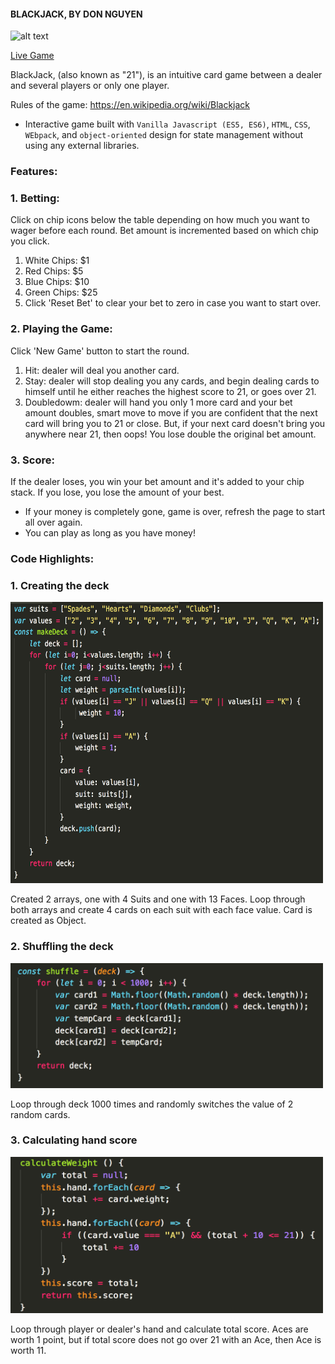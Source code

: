 #### BLACKJACK, BY DON NGUYEN

![alt text](https://media.giphy.com/media/5R0yySN75A48x4jvqH/giphy.gif)

[Live Game](https://thedonwind69.github.io/blackjack/)

BlackJack, (also known as "21"), is an intuitive card game between a dealer and several players or only one player. 

Rules of the game:
https://en.wikipedia.org/wiki/Blackjack

- Interactive game built with `Vanilla Javascript (ES5, ES6)`, `HTML`, `CSS`, `WEbpack`, and `object-oriented` design for state management without using any external libraries.

### Features:

### 1. Betting: 

Click on chip icons below the table depending on how much you want to wager before each round. Bet amount is incremented based on which chip you click.
1. White Chips: $1
2. Red Chips: $5
3. Blue Chips: $10
4. Green Chips: $25
5. Click 'Reset Bet' to clear your bet to zero in case you want to start over.

### 2. Playing the Game: 

Click 'New Game' button to start the round.
1. Hit: dealer will deal you another card.
2. Stay: dealer will stop dealing you any cards, and begin dealing cards to himself until he either reaches the highest score to 21, or goes over 21.
3. Doubledowm: dealer will hand you only 1 more card and your bet amount doubles, smart move to move if you are confident that the next card will bring you to 21 or close. But, if your next card doesn't bring you anywhere near 21, then oops! You lose double the original bet amount.

### 3. Score: 
If the dealer loses, you win your bet amount and it's added to your chip stack. If you lose, you lose the amount of your best. 
- If your money is completely gone, game is over, refresh the page to start all over again.
- You can play as long as you have money!

### Code Highlights:

### 1. Creating the deck

<div>
    <img src="/images/screen1.png" width="500px" height="450px"</img> 
</div>

Created 2 arrays, one with 4 Suits and one with 13 Faces. Loop through both arrays and create 4 cards on each suit with each face value. Card is created as Object.

### 2. Shuffling the deck

<div>
    <img src="/images/screen2.png" width="500px" height="200px"</img> 
</div>

Loop through deck 1000 times and randomly switches the value of 2 random cards.

### 3. Calculating hand score

<div>
    <img src="/images/screen3.png" width="500px" height="250px"</img> 
</div>

Loop through player or dealer's hand and calculate total score. Aces are worth 1 point, but if total score does not go over 21 with an Ace, then Ace is worth 11.